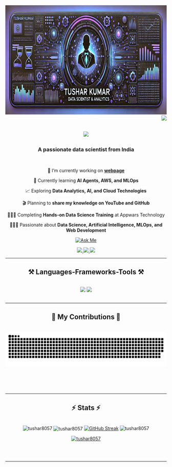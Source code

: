 <img src="GitHub Banner.jpg" alt="GitHub Banner" style="height: 340px; width: 100%;" />

<img align="right" src="https://visitor-badge.laobi.icu/badge?page_id=tushar8057.tushar8057" />

<h1 align="center">
    <img src="https://readme-typing-svg.herokuapp.com/?font=Righteous&size=35&center=true&vCenter=true&width=500&height=70&duration=4000&lines=Hi+There!+👋;+I'm+Tushar+Kumar!;&color=800080" />
</h1>

<h3 align="center">A passionate data scientist from India</h3>

<br/>

 <div align="center">
 
 🔭 I’m currently working on **[webpage](https://www.tobiasmeyhoefer.de)**
 
 🌱 Currently learning **AI Agents, AWS, and MLOps**
 
 📈 Exploring **Data Analytics, AI, and Cloud Technologies**
  
 🎬 Planning to **share my knowledge on YouTube and GitHub**  

 👨🏼‍🎓 Completing **Hands-on Data Science Training** at Appwars Technology

 👨🏼‍💻 Passionate about **Data Science, Artificial Intelligence, MLOps, and Web Development**

</div>

<div align="center">

  [![Ask Me](https://img.shields.io/badge/-Ask_Me_Anything-800080?style=for-the-badge&logo=github)](https://github.com/tushar8057/tushar8057/issues)

</div>


 <div align="center"> 
  <a href="mailto:tushargola1234@gmail.com">
    <img src="https://img.shields.io/badge/Gmail-333333?style=for-the-badge&logo=gmail&logoColor=red" />
  </a>
  <a href="https://www.linkedin.com/in/tushar-kumar-4138701a1" target="_blank">
    <img src="https://img.shields.io/badge/LinkedIn-0077B5?style=for-the-badge&logo=linkedin&logoColor=white" target="_blank" />
  </a>
  <a href="https://tushar8057.github.io" target="_blank">
     <img src="https://img.shields.io/badge/Portfolio-FF5722?style=for-the-badge&logo=todoist&logoColor=white" target="_blank" /> <!-- sqlite, safari, google-chrome are other good icon options -->
  </a>
</div>

 <hr/>
 
<h2 align="center">⚒️ Languages-Frameworks-Tools ⚒️</h2>
<br/>

<div align="center">
    <img src="https://skillicons.dev/icons?i=python,mysql,bootstrap,anaconda,git,html,css,javascript,vscode,github" />
    <img src="https://skillicons.dev/icons?i=nodejs,aws,c,java,flask,discord,ai,opencv,pytorch,sklearn,tensorflow," /><br>
</div>

<br/>
<hr/>

<div align="center">
  <h2>🐍 My Contributions 🐍</h2>
  <br>
  <picture>
    <source media="(prefers-color-scheme: dark)" srcset="https://raw.githubusercontent.com/tushar8057/tushar8057/output/github-snake-dark.svg">
    <source media="(prefers-color-scheme: light)" srcset="https://raw.githubusercontent.com/tushar8057/tushar8057/output/github-snake.svg">
    <img alt="github-snake" src="https://raw.githubusercontent.com/tushar8057/tushar8057/main/github-snake.svg">
</picture>
  
  <br/><br/><br/>
</div>

<hr/>

<h2 align="center">⚡ Stats ⚡</h2>
<br>
<div align="center">
    <img src="https://github-readme-stats.vercel.app/api/top-langs?username=tushar8057&show_icons=true&locale=en&layout=compact" alt="tushar8057" />
    <img align="center" src="https://github-readme-stats.vercel.app/api?username=tushar8057&show_icons=true&locale=en" alt="tushar8057" />
    <a href="https://git.io/streak-stats"><img src="https://git-hub-streak-stats.vercel.app?user=tushar8057" alt="GitHub Streak" /></a>
    <img src="https://github-contributor-stats.vercel.app/api?username=tushar8057&limit=5&theme=default&combine_all_yearly_contributions=true" alt="tushar8057" />
    <p>
        <a href="https://github.com/ryo-ma/github-profile-trophy"><img src="https://github-profile-trophy.vercel.app/?username=tushar8057" alt="tushar8057" /></a>
    </p>
</div>

<br/><br/>

<hr/>

<br/>
